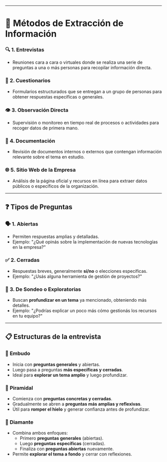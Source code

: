-- -
# 📝 **Métodos de Extracción de Información**

### 🔍 **1. Entrevistas**

- Reuniones cara a cara o virtuales donde se realiza una serie de preguntas a una o más personas para recopilar información directa.
### 📝 **2. Cuestionarios**

- Formularios estructurados que se entregan a un grupo de personas para obtener respuestas específicas o generales.
### 👁️ **3. Observación Directa**

- Supervisión o monitoreo en tiempo real de procesos o actividades para recoger datos de primera mano.
### 📂 **4. Documentación**

- Revisión de documentos internos o externos que contengan información relevante sobre el tema en estudio.
### 🌐 **5. Sitio Web de la Empresa**

- Análisis de la página oficial y recursos en línea para extraer datos públicos o específicos de la organización.
---
## ❓ **Tipos de Preguntas**

### 🗣️ **1. Abiertas**

- Permiten respuestas amplias y detalladas.
- Ejemplo: "¿Qué opinás sobre la implementación de nuevas tecnologías en la empresa?"

### ✅ **2. Cerradas**

- Respuestas breves, generalmente **sí/no** o elecciones específicas.
- Ejemplo: "¿Usás alguna herramienta de gestión de proyectos?"

### 🔎 **3. De Sondeo o Exploratorias**

- Buscan **profundizar en un tema** ya mencionado, obteniendo más detalles.
- Ejemplo: "¿Podrías explicar un poco más cómo gestionás los recursos en tu equipo?"
-- -
## 📋 **Estructuras de la entrevista**

### 🔽 **Embudo**

- Inicia con **preguntas generales** y abiertas.
- Luego pasa a preguntas **más específicas y cerradas**.
- Ideal para **explorar un tema amplio** y luego profundizar.

### 🔼 **Piramidal**

- Comienza con **preguntas concretas y cerradas**.
- Gradualmente se abren a **preguntas más amplias y reflexivas**.
- Útil para **romper el hielo** y generar confianza antes de profundizar.

### 🔷 **Diamante**

- Combina ambos enfoques:
    - Primero **preguntas generales** (abiertas).
    - Luego **preguntas específicas** (cerradas).
    - Finaliza con **preguntas abiertas** nuevamente.
- Permite **explorar el tema a fondo** y cerrar con reflexiones.